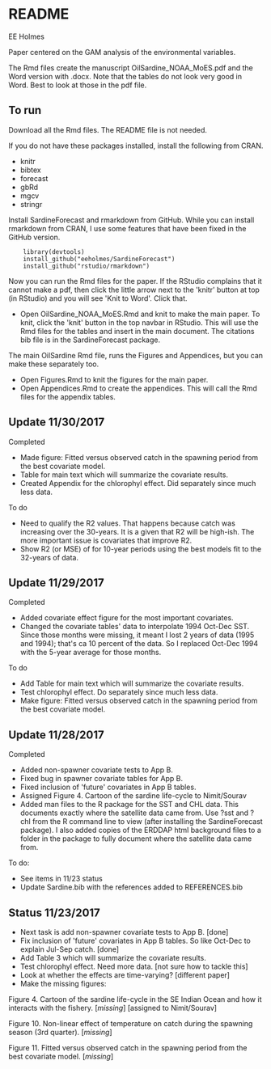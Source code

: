 README
================
EE Holmes

Paper centered on the GAM analysis of the environmental variables.

The Rmd files create the manuscript OilSardine\_NOAA\_MoES.pdf and the Word version with .docx. Note that the tables do not look very good in Word.  Best to look at those in the pdf file.

To run
------

Download all the Rmd files. The README file is not needed.

If you do not have these packages installed, install the following from CRAN.

-   knitr
-   bibtex
-   forecast
-   gbRd
-   mgcv
-   stringr

Install SardineForecast and rmarkdown from GitHub.  While you can install rmarkdown from CRAN, I use some features that have been fixed in the GitHub version.

        library(devtools)
        install_github("eeholmes/SardineForecast")
        install_github("rstudio/rmarkdown")

Now you can run the Rmd files for the paper.  If the RStudio complains that it cannot make a pdf, then click the little arrow next to the 'knitr' button at top (in RStudio) and you will see 'Knit to Word'.  Click that.

-   Open OilSardine\_NOAA\_MoES.Rmd and knit to make the main paper. To knit, click the 'knit' button in the top navbar in RStudio.  This will use the Rmd files for the tables and insert in the main document. The citations bib file is in the SardineForecast package.

The main OilSardine Rmd file, runs the Figures and Appendices, but you can make these separately too.

-   Open Figures.Rmd to knit the figures for the main paper. 
-   Open Appendices.Rmd to create the appendices. This will call the Rmd files for the appendix tables.


Update 11/30/2017
------
Completed
-   Made figure: Fitted versus observed catch in the spawning period from the best covariate model. 
-   Table for main text which will summarize the covariate results.  
-   Created Appendix for the chlorophyl effect.  Did separately since much less data.

To do
-   Need to qualify the R2 values.  That happens because catch was increasing over the 30-years.  It is a given that R2 will be high-ish.  The more important issue is covariates that improve R2.
-   Show R2 (or MSE) of for 10-year periods using the best models fit to the 32-years of data.

Update 11/29/2017
------
Completed
-   Added covariate effect figure for the most important covariates.  
-   Changed the covariate tables' data to interpolate 1994 Oct-Dec SST.  Since those months were missing, it meant I lost 2 years of data (1995 and 1994); that's ca 10 percent of the data.  So I replaced Oct-Dec 1994 with the 5-year average for those months.

To do
-   Add Table for main text which will summarize the covariate results.  
-   Test chlorophyl effect.  Do separately since much less data.
-   Make figure: Fitted versus observed catch in the spawning period from the best covariate model. 

Update 11/28/2017
------
Completed
-   Added non-spawner covariate tests to App B.  
-   Fixed bug in spawner covariate tables for App B.  
-   Fixed inclusion of 'future' covariates in App B tables.
-   Assigned Figure 4. Cartoon of the sardine life-cycle to Nimit/Sourav
-   Added man files to the R package for the SST and CHL data.  This documents exactly where the satellite data came from.  Use ?sst and ?chl from the R command line to view (after installing the SardineForecast package).  I also added copies of the ERDDAP html background files to a folder in the package to fully document where the satellite data came from.

To do:
-   See items in 11/23 status
-   Update Sardine.bib with the references added to REFERENCES.bib

Status 11/23/2017
------

-   Next task is add non-spawner covariate tests to App B.  [done]
-   Fix inclusion of 'future' covariates in App B tables.  So like Oct-Dec to explain Jul-Sep catch. [done]
-   Add Table 3 which will summarize the covariate results.  
-   Test chlorophyl effect.  Need more data. [not sure how to tackle this]
-   Look at whether the effects are time-varying? [different paper]
-   Make the missing figures:

Figure 4. Cartoon of the sardine life-cycle in the SE Indian Ocean and how it interacts with the fishery. \[*missing*\] [assigned to Nimit/Sourav]

Figure 10. Non-linear effect of temperature on catch during the spawning season (3rd quarter). \[*missing*\]

Figure 11. Fitted versus observed catch in the spawning period from the best covariate model. \[*missing*\]
